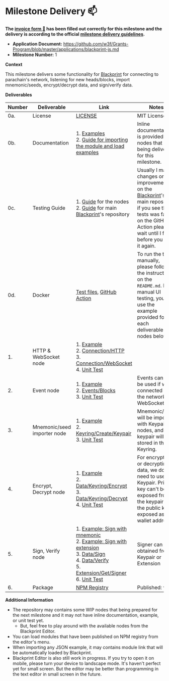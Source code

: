 # Milestone Delivery :mailbox:

**The [invoice form :pencil:](https://docs.google.com/forms/d/e/1FAIpQLSfmNYaoCgrxyhzgoKQ0ynQvnNRoTmgApz9NrMp-hd8mhIiO0A/viewform) has been filled out correctly for this milestone and the delivery is according to the official [milestone delivery guidelines](https://github.com/w3f/Grants-Program/blob/master/docs/milestone-deliverables-guidelines.md).**

* **Application Document:** https://github.com/w3f/Grants-Program/blob/master/applications/blackprint-js.md
* **Milestone Number:** 1

**Context**

This milestone delivers some functionality for [Blackprint](https://github.com/Blackprint) for connecting to parachain's network, listening for new heads/blocks, import mnemonic/seeds, encrypt/decrypt data, and sign/verify data.

**Deliverables**

| Number | Deliverable | Link | Notes |
| ------------- | ------------- | ------------- |------------- |
| 0a. | License | [LICENSE](https://github.com/Blackprint/nodes-polkadot.js/blob/ce4de7b316d864489d4f207144ea87e4310e4299/LICENSE) | MIT License |
| 0b. | Documentation | 1. [Examples](https://github.com/Blackprint/nodes-polkadot.js/tree/ce4de7b316d864489d4f207144ea87e4310e4299/example) <br> 2. [Guide for importing the module and load examples](https://github.com/Blackprint/nodes-polkadot.js/blob/ce4de7b316d864489d4f207144ea87e4310e4299/README.md) | Inline documentation is provided for nodes that being delivered for this milestone. |
| 0c. | Testing Guide | 1. [Guide](https://github.com/Blackprint/nodes-polkadot.js/blob/ce4de7b316d864489d4f207144ea87e4310e4299/README.md#development) for the nodes <br> 2. [Guide](https://github.com/Blackprint/Blackprint/blob/2cbbc226dd550a10d48f49dbd8ddea2f6dc4e399/README.md#build-and-run-the-unit-test) for main [Blackprint](https://github.com/Blackprint/Blackprint)'s repository | Usually I made changes or improvement on the [Blackprint](https://github.com/Blackprint/Blackprint)'s main repository, if you see the tests was failing on the GitHub's Action please wait until I fix it before you pull it again. |
| 0d. | Docker | [Test files](https://github.com/Blackprint/nodes-polkadot.js/tree/ce4de7b316d864489d4f207144ea87e4310e4299/tests), [GitHub Action](https://github.com/Blackprint/nodes-polkadot.js/actions/workflows/build.yml) | To run the test manually, please follow the instruction on the `README.md`. For manual UI testing, you can use the example provided for each deliverable nodes below. |
| 1. | HTTP & WebSocket node | 1. [Example](https://github.com/Blackprint/nodes-polkadot.js/blob/ce4de7b316d864489d4f207144ea87e4310e4299/example/ws-http-connection.json) <br> 2. [Connection/HTTP](https://github.com/Blackprint/nodes-polkadot.js/blob/ce4de7b316d864489d4f207144ea87e4310e4299/src/Connection/HTTP.js) <br> 3. [Connection/WebSocket](https://github.com/Blackprint/nodes-polkadot.js/blob/ce4de7b316d864489d4f207144ea87e4310e4299/src/Connection/WebSocket.js) <br> 4. [Unit Test](https://github.com/Blackprint/nodes-polkadot.js/blob/ce4de7b316d864489d4f207144ea87e4310e4299/tests/nodes/http-and-ws-provider.js) |  |
| 2. | Event node | 1. [Example](https://github.com/Blackprint/nodes-polkadot.js/blob/ce4de7b316d864489d4f207144ea87e4310e4299/example/ws-event-new-blocks.json) <br> 2. [Events/Blocks](https://github.com/Blackprint/nodes-polkadot.js/blob/ce4de7b316d864489d4f207144ea87e4310e4299/src/Events/Blocks.js) <br> 3. [Unit Test](https://github.com/Blackprint/nodes-polkadot.js/blob/ce4de7b316d864489d4f207144ea87e4310e4299/tests/nodes/event-new-heads.js) | Events can only be used if we connected to the network via WebSocket. |
| 3. | Mnemonic/seed importer node | 1. [Example](https://github.com/Blackprint/nodes-polkadot.js/blob/ce4de7b316d864489d4f207144ea87e4310e4299/example/import-mnemonic.json) <br> 2. [Keyring/Create/Keypair](https://github.com/Blackprint/nodes-polkadot.js/blob/ce4de7b316d864489d4f207144ea87e4310e4299/src/Keyring/Create/Keypair.js) <br> 3. [Unit Test](https://github.com/Blackprint/nodes-polkadot.js/blob/ce4de7b316d864489d4f207144ea87e4310e4299/tests/nodes/import-mnemonic.js) | Mnemonic/seed will be imported with Keypair nodes, and the keypair will be stored in the Keyring. |
| 4. | Encrypt, Decrypt node | 1. [Example](https://github.com/Blackprint/nodes-polkadot.js/blob/ce4de7b316d864489d4f207144ea87e4310e4299/example/encrypt-decrypt.json) <br> 2. [Data/Keyring/Encrypt](https://github.com/Blackprint/nodes-polkadot.js/blob/ce4de7b316d864489d4f207144ea87e4310e4299/src/Data/Keyring/Encrypt.js) <br> 3. [Data/Keyring/Decrypt](https://github.com/Blackprint/nodes-polkadot.js/blob/ce4de7b316d864489d4f207144ea87e4310e4299/src/Data/Keyring/Decrypt.js) <br> 4. [Unit Test](https://github.com/Blackprint/nodes-polkadot.js/blob/ce4de7b316d864489d4f207144ea87e4310e4299/tests/nodes/encrypt-decrypt.js) | For encrypting or decrypting data, we do need to use the Keypair. Private key can't be exposed from the keypair, but the public key is exposed as wallet address. |
| 5. | Sign, Verify node | 1. [Example: Sign with mnemonic](https://github.com/Blackprint/nodes-polkadot.js/blob/ce4de7b316d864489d4f207144ea87e4310e4299/example/sign-verify-mnemonic.json) <br> 2. [Example: Sign with extension](https://github.com/Blackprint/nodes-polkadot.js/blob/ce4de7b316d864489d4f207144ea87e4310e4299/example/sign-verify-extension.json) <br> 3. [Data/Sign](https://github.com/Blackprint/nodes-polkadot.js/blob/ce4de7b316d864489d4f207144ea87e4310e4299/src/Data/Sign.js) <br> 4. [Data/Verify](https://github.com/Blackprint/nodes-polkadot.js/blob/ce4de7b316d864489d4f207144ea87e4310e4299/src/Data/Verify.js) <br> 5. [Extension/Get/Signer](https://github.com/Blackprint/nodes-polkadot.js/blob/ce4de7b316d864489d4f207144ea87e4310e4299/src/Extension/Get/Signer.js) <br> 6. [Unit Test](https://github.com/Blackprint/nodes-polkadot.js/blob/ce4de7b316d864489d4f207144ea87e4310e4299/tests/nodes/sign-verify.js) | Signer can be obtained from Keypair or Extension |
| 6. | Package | [NPM Registry](https://www.npmjs.com/package/@blackprint/nodes-polkadot.js) | Published: v0.2 |

**Additional Information**

- The repository may contains some WIP nodes that being prepared for the next milestone and it may not have inline documentation, example, or unit test yet.
  - But, feel free to play around with the available nodes from the Blackprint Editor.
- You can load modules that have been published on NPM registry from the editor's menu.
- When importing any JSON example, it may contains module link that will be automatically loaded by Blackprint.
- Blackprint Editor is also still work in progress. If you try to open it on mobile, please turn your device to landscape mode. It's haven't perfect yet for small screen. But the editor may be better than programming in the text editor in small screen in the future.
